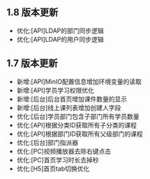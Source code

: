 ## 1.8 版本更新

- 优化:[API]LDAP的部门同步逻辑
- 优化:[API]LDAP的用户同步逻辑

## 1.7 版本更新

- 新增:[API]MinIO配置信息增加环境变量的读取
- 新增:[API]学员学习权限优化
- 新增:[后台]后台首页增加课件数量的显示
- 新增:[后台]线上课列表增加创建人字段
- 优化:[后台]学员部门包含子部门所有学员数量
- 优化:[API]根据分类ID获取所有子分类的课程
- 优化:[API]根据部门ID获取所有父级部门的课程
- 优化:[后台]部门指派器
- 优化:[PC]视频播放器去除右键点击
- 优化:[PC]首页学习时长去掉秒
- 优化:[H5]首页tab切换优化